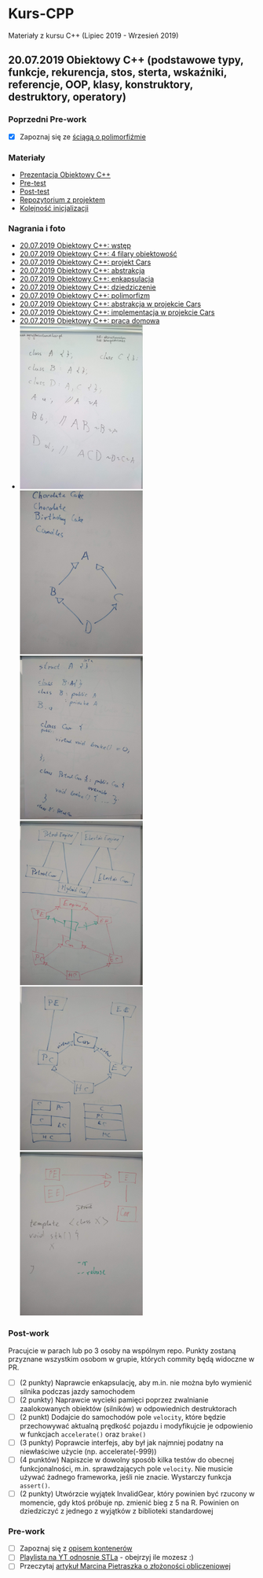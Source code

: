 # Kurs-CPP

Materiały z kursu C++ (Lipiec 2019 - Wrzesień 2019)

## 20.07.2019 Obiektowy C++ (podstawowe typy, funkcje, rekurencja, stos, sterta, wskaźniki, referencje, OOP, klasy, konstruktory, destruktory, operatory)

### Poprzedni Pre-work

- [x] Zapoznaj się ze [ściągą o polimorfiźmie](https://github.com/coders-school/kurs_cpp_zima_2019/blob/master/L06-algorithms%2Ctesting/polimorfizm.pdf)

### Materiały

- [Prezentacja Obiektowy C++](object_oriented_cpp.pdf)
- [Pre-test](pre-test.txt)
- [Post-test](post-test.txt)
- [Repozytorium z projektem](https://github.com/coders-school/Cars)
- [Kolejność inicjalizacji](https://dorwijnerda.pl/blog/kolejnosc-inicjalizacji/)

### Nagrania i foto

- [20.07.2019 Obiektowy C++: wstęp](https://www.youtube.com/watch?v=zLRcmbIah04&list=PLQqoaQUqs4DCbDNiqBU3E9bFvX6YSUZc1&index=14)
- [20.07.2019 Obiektowy C++: 4 filary obiektowość](https://www.youtube.com/watch?v=6Kv8bBvf9Es&list=PLQqoaQUqs4DCbDNiqBU3E9bFvX6YSUZc1&index=15)
- [20.07.2019 Obiektowy C++: projekt Cars](https://www.youtube.com/watch?v=RDUvty4-TEA&list=PLQqoaQUqs4DCbDNiqBU3E9bFvX6YSUZc1&index=16)
- [20.07.2019 Obiektowy C++: abstrakcja](https://www.youtube.com/watch?v=5HeeEuSdrws&list=PLQqoaQUqs4DCbDNiqBU3E9bFvX6YSUZc1&index=17)
- [20.07.2019 Obiektowy C++: enkapsulacja](https://www.youtube.com/watch?v=RgF4bMei1IY&list=PLQqoaQUqs4DCbDNiqBU3E9bFvX6YSUZc1&index=18)
- [20.07.2019 Obiektowy C++: dziedziczenie](https://www.youtube.com/watch?v=rY3rs7R0--Q&list=PLQqoaQUqs4DCbDNiqBU3E9bFvX6YSUZc1&index=19)
- [20.07.2019 Obiektowy C++: polimorfizm](https://www.youtube.com/watch?v=WAkWuns1rCI&list=PLQqoaQUqs4DCbDNiqBU3E9bFvX6YSUZc1&index=20)
- [20.07.2019 Obiektowy C++: abstrakcja w projekcie Cars](https://www.youtube.com/watch?v=JqsiN_E4Rzg&list=PLQqoaQUqs4DCbDNiqBU3E9bFvX6YSUZc1&index=21)
- [20.07.2019 Obiektowy C++: implementacja w projekcie Cars](https://www.youtube.com/watch?v=sXMjOSCMKCU&list=PLQqoaQUqs4DCbDNiqBU3E9bFvX6YSUZc1&index=22)
- [20.07.2019 Obiektowy C++: praca domowa](https://www.youtube.com/watch?v=5f3CxyVnMM4&list=PLQqoaQUqs4DCbDNiqBU3E9bFvX6YSUZc1&index=23)
- <img src="foto/01_constructors_order.jpg" width="250px" /> <img src="foto/02_diamond.jpg" width="250px" />
  <img src="foto/03_inheritance_access.jpg" width="250px" /> <img src="foto/04_design.jpg" width="250px" />
  <img src="foto/05_design.jpg" width="250px" /> <img src="foto/06_design.jpg" width="250px" />

### Post-work

Pracujcie w parach lub po 3 osoby na wspólnym repo. Punkty zostaną przyznane wszystkim osobom w grupie, których commity będą widoczne w PR.

- [ ] (2 punkty) Naprawcie enkapsulację, aby m.in. nie można było wymienić silnika podczas jazdy samochodem
- [ ] (2 punkty) Naprawcie wycieki pamięci poprzez zwalnianie zaalokowanych obiektów (silników) w odpowiednich destruktorach
- [ ] (2 punkt) Dodajcie do samochodów pole `velocity`, które będzie przechowywać aktualną prędkość pojazdu i modyfikujcie je odpowienio w funkcjach `accelerate()` oraz `brake()`
- [ ] (3 punkty) Poprawcie interfejs, aby był jak najmniej podatny na niewłaściwe użycie (np. accelerate(-999))
- [ ] (4 punktów) Napiszcie w dowolny sposób kilka testów do obecnej funkcjonalności, m.in. sprawdzających pole `velocity`. Nie musicie używać żadnego frameworka, jeśli nie znacie. Wystarczy funkcja `assert()`.
- [ ] (2 punkty) Utwórzcie wyjątek InvalidGear, który powinien być rzucony w momencie, gdy ktoś próbuje np. zmienić bieg z 5 na R. Powinien on dziedziczyć z jednego z wyjątków z biblioteki standardowej

### Pre-work

- [ ] Zapoznaj się z [opisem kontenerów](http://en.cppreference.com/w/cpp/container)
- [ ] [Playlista na YT odnosnie STLa](https://www.youtube.com/playlist?list=PL5jc9xFGsL8G3y3ywuFSvOuNm3GjBwdkb) - obejrzyj ile mozesz :)
- [ ] Przeczytaj [artykuł Marcina Pietraszka o złożoności obliczeniowej](http://www.samouczekprogramisty.pl/podstawy-zlozonosci-obliczeniowej/)
